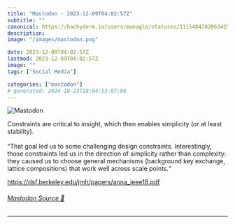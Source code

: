 ```yaml
---
title: "Mastodon - 2023-12-09T04:02:57Z"
subtitle: ""
canonical: https://hachyderm.io/users/mweagle/statuses/111548470206342591
description:
image: "/images/mastodon.png"

date: 2023-12-09T04:02:57Z
lastmod: 2023-12-09T04:02:57Z
image: ""
tags: ["Social Media"]

categories: ["mastodon"]
# generated: 2024-10-23T18:04:53-07:00
---
```

![Mastodon](/images/mastodon.png)

<p>Constraints are critical to insight, which then enables simplicity (or at least stability).<br /> <br />“That goal led us to some challenging design constraints. Interestingly, those constraints led us in the direction of simplicity rather than complexity: they caused us to choose general mechanisms (background key exchange, lattice compositions) that work well across scale points.“</p><p><a href="https://dsf.berkeley.edu/jmh/papers/anna_ieee18.pdf" target="_blank" rel="nofollow noopener noreferrer" translate="no"><span class="invisible">https://</span><span class="ellipsis">dsf.berkeley.edu/jmh/papers/an</span><span class="invisible">na_ieee18.pdf</span></a></p>


###### [Mastodon Source 🐘](https://hachyderm.io/@mweagle/111548470206342591)

___
